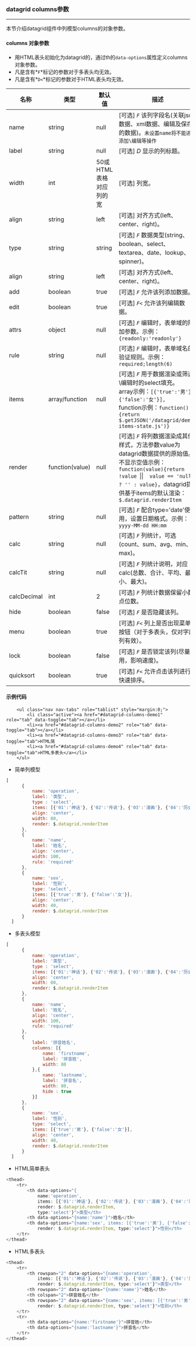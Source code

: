 ### datagrid columns参数
***
本节介绍datagrid组件中列模型columns的对象参数。
#### columns 对象参数
* 用HTML表头初始化为datagrid的，通过th的`data-options`属性定义columns对象参数。
* 凡是含有*`F`*标记的参数对于多表头均无效。
* 凡是含有*`D<`*标记的参数对于HTML表头均无效。

| 名称 | 类型 | 默认值 | 描述 |
| -- | -- | -- | -- |
| name | string | null | [可选] *`F`* 该列字段名(关联json数据、xml数据、编辑及保存的数据)。`未设置name将不能进行添加\编辑等操作` |
| label | string | null | [可选] <span class="badge"><i>D</i></span> 显示的列标题。 |
| width | int | 50或HTML表格对应列的宽 | [可选] 列宽。 |
| align | string | left | [可选] 对齐方式(left、center、right)。 |
| type | string | string | [可选] *`F`* 数据类型(string、boolean、select、textarea、date、lookup、spinner)。 |
| align | string | left | [可选] 对齐方式(left、center、right)。 |
| add | boolean | true | [可选] *`F`* 允许该列添加数据。 |
| edit | boolean | true | [可选] *`F<`* 允许该列编辑数据。 |
| attrs | object | null  | [可选] *`F`* 编辑时，表单域的附加参数。示例：`{readonly:'readonly'}` |
| rule | string | null | [可选] *`F`* 编辑时，表单域名的验证规则。示例：`required;length(6)` |
| items | array/function | null | [可选] *`F`* 用于数据渲染或筛选\编辑时的select填充。<br />array示例：`[{'true':'男'}, {'false':'女'}],`<br />function示例：`function() {return $.getJSON('/datagrid/demo-items-state.js')}` |
| render | function(value) | null | [可选] *`F`* 将列数据渲染成其他样式，方法参数value为datagrid数据提供的原始值。不显示空值示例：`function(value){return !value `&#124;&#124;`  value == 'null' ? '' : value}`，datagrid提供基于items的默认渲染：`$.datagrid.renderItem` |
| pattern | string | null | [可选] *`F`* 配合type='date'使用，设置日期格式。示例：`yyyy-MM-dd HH:mm` |
| calc | string | null | [可选] *`F`* 列统计，可选(count、sum、avg、min、max)。 |
| calcTit | string | null | [可选] *`F`* 列统计说明，对应calc(总数、合计、平均、最小、最大)。 |
| calcDecimal | int | 2 | [可选] *`F`* 列统计数据保留小数点位数。 |
| hide | boolean | false | [可选] *`F`* 是否隐藏该列。 |
| menu | boolean | true | [可选] *`F<`* 列上是否出现菜单按钮（对于多表头，仅对字段列有效）。 |
| lock | boolean | false | [可选] *`F`* 是否锁定该列(尽量不用，影响速度)。 |
| quicksort | boolean | true | [可选] *`F<`* 允许点击该列进行快速排序。 |
#### 示例代码
        <ul class="nav nav-tabs" role="tablist" style="margin:0;">
            <li class="active"><a href="#datagrid-columns-demo1" role="tab" data-toggle="tab"></a></li>
            <li><a href="#datagrid-columns-demo2" role="tab" data-toggle="tab"></a></li>
            <li><a href="#datagrid-columns-demo3" role="tab" data-toggle="tab">HTML简
            <li><a href="#datagrid-columns-demo4" role="tab" data-toggle="tab">HTML多表头</a></li>
        </ul>
* 简单列模型
```js
[
      {
          name: 'operation',
          label: '类型',
          type : 'select',
          items: [{'01':'神话'}, {'02':'传说'}, {'03':'漫画'}, {'04':'历史'}, {'05':'其他'}],
          align: 'center',
          width: 80,
          render: $.datagrid.renderItem
      },
      {
          name: 'name',
          label: '姓名',
          align: 'center',
          width: 100,
          rule: 'required'
      },
      {
          name: 'sex',
          label: '性别',
          type: 'select',
          items: [{'true':'男'}, {'false':'女'}],
          align: 'center',
          width: 40,
          render: $.datagrid.renderItem
      }
  ]
```
* 多表头模型
```js
[
      {
          name: 'operation',
          label: '类型',
          type : 'select',
          items: [{'01':'神话'}, {'02':'传说'}, {'03':'漫画'}, {'04':'历史'}, {'05':'其他'}],
          align: 'center',
          width: 80,
          render: $.datagrid.renderItem
      },
      {
          name: 'name',
          label: '姓名',
          align: 'center',
          width: 100,
          rule: 'required'
      },
      {
          label: '拼音姓名',
          columns: [{
              name: 'firstname',
              label: '拼音姓',
              width: 80
          },{
              name: 'lastname',
              label: '拼音名',
              width: 80,
              hide : true
          }]
      },
      {
          name: 'sex',
          label: '性别',
          type: 'select',
          items: [{'true':'男'}, {'false':'女'}],
          align: 'center',
          width: 40,
          render: $.datagrid.renderItem
      }
  ]
```
* HTML简单表头
```js
<thead>
    <tr>
        <th data-options="{
            name:'operation',
            items: [{'01':'神话'}, {'02':'传说'}, {'03':'漫画'}, {'04':'历史'}, {'05':'其他'}],
            render: $.datagrid.renderItem,
            type:'select'}">类型</th>
        <th data-options="{name:'name'}">姓名</th>
        <th data-options="{name:'sex', items: [{'true':'男'}, {'false':'女'}],
            render: $.datagrid.renderItem, type:'select'}">性别</th>
    </tr>
</thead>
```
* HTML多表头
```js
<thead>
    <tr>
        <th rowspan="2" data-options="{name:'operation',
            items: [{'01':'神话'}, {'02':'传说'}, {'03':'漫画'}, {'04':'历史'}, {'05':'其他'}],
            render: $.datagrid.renderItem, type:'select'}">类型</th>
        <th rowspan="2" data-options="{name:'name'}">姓名</th>
        <th colspan="2">拼音姓名</th>
        <th rowspan="2" data-options="{name:'sex', items: [{'true':'男'}, {'false':'女'}],
            render: $.datagrid.renderItem, type:'select'}">性别</th>
    </tr>
    <tr>
        <th data-options="{name:'firstname'}">拼音姓</th>
        <th data-options="{name:'lastname'}">拼音名</th>
    </tr>
</thead>
```

